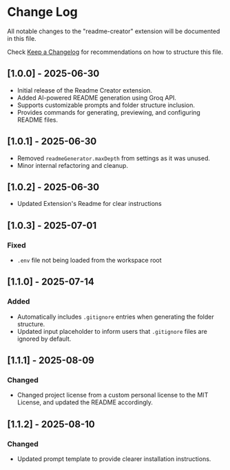 # Change Log

All notable changes to the "readme-creator" extension will be documented in this file.

Check [Keep a Changelog](http://keepachangelog.com/) for recommendations on how to structure this file.

## [1.0.0] - 2025-06-30

- Initial release of the Readme Creator extension.
- Added AI-powered README generation using Groq API.
- Supports customizable prompts and folder structure inclusion.
- Provides commands for generating, previewing, and configuring README files.

## [1.0.1] - 2025-06-30

- Removed `readmeGenerator.maxDepth` from settings as it was unused.
- Minor internal refactoring and cleanup.

## [1.0.2] - 2025-06-30

- Updated Extension's Readme for clear instructions  

## [1.0.3] - 2025-07-01
### Fixed
- `.env` file not being loaded from the workspace root

## [1.1.0] - 2025-07-14
### Added
- Automatically includes `.gitignore` entries when generating the folder structure.
- Updated input placeholder to inform users that `.gitignore` files are ignored by default.

## [1.1.1] - 2025-08-09
### Changed
- Changed project license from a custom personal license to the MIT License, and updated the README accordingly.


## [1.1.2] - 2025-08-10
### Changed
- Updated prompt template to provide clearer installation instructions.